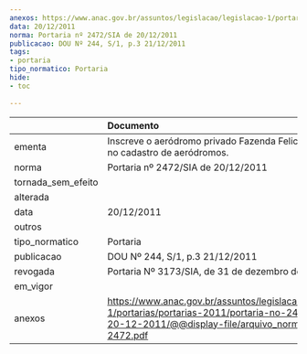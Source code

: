```yaml
---
anexos: https://www.anac.gov.br/assuntos/legislacao/legislacao-1/portarias/portarias-2011/portaria-no-2472-sia-de-20-12-2011/@@display-file/arquivo_norma/PA2011-2472.pdf
data: 20/12/2011
norma: Portaria nº 2472/SIA de 20/12/2011
publicacao: DOU Nº 244, S/1, p.3 21/12/2011
tags:
- portaria
tipo_normatico: Portaria
hide: 
- toc 
 
---
```


|                    | Documento                                                                                                                                                         |
|:-------------------|:------------------------------------------------------------------------------------------------------------------------------------------------------------------|
| ementa             | Inscreve o aeródromo privado Fazenda Felicidade (MT) no cadastro de aeródromos.                                                                                   |
| norma              | Portaria nº 2472/SIA de 20/12/2011                                                                                                                                |
| tornada_sem_efeito |                                                                                                                                                                   |
| alterada           |                                                                                                                                                                   |
| data               | 20/12/2011                                                                                                                                                        |
| outros             |                                                                                                                                                                   |
| tipo_normatico     | Portaria                                                                                                                                                          |
| publicacao         | DOU Nº 244, S/1, p.3 21/12/2011                                                                                                                                   |
| revogada           | Portaria Nº 3173/SIA, de 31 de dezembro de 2014                                                                                                                   |
| em_vigor           |                                                                                                                                                                   |
| anexos             | https://www.anac.gov.br/assuntos/legislacao/legislacao-1/portarias/portarias-2011/portaria-no-2472-sia-de-20-12-2011/@@display-file/arquivo_norma/PA2011-2472.pdf |